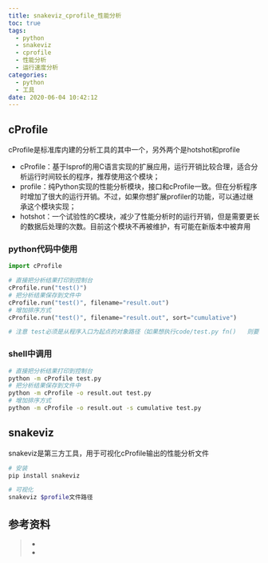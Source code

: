 ```yaml
---
title: snakeviz_cprofile_性能分析
toc: true
tags:
  - python
  - snakeviz
  - cprofile
  - 性能分析
  - 运行速度分析
categories:
  - python
  - 工具
date: 2020-06-04 10:42:12
---
```




## cProfile

cProfile是标准库内建的分析工具的其中一个，另外两个是hotshot和profile

- cProfile：基于lsprof的用C语言实现的扩展应用，运行开销比较合理，适合分析运行时间较长的程序，推荐使用这个模块；
- profile：纯Python实现的性能分析模块，接口和cProfile一致。但在分析程序时增加了很大的运行开销。不过，如果你想扩展profiler的功能，可以通过继承这个模块实现；
-  hotshot：一个试验性的C模块，减少了性能分析时的运行开销，但是需要更长的数据后处理的次数。目前这个模块不再被维护，有可能在新版本中被弃用



### python代码中使用

```python
import cProfile

# 直接把分析结果打印到控制台
cProfile.run("test()")
# 把分析结果保存到文件中
cProfile.run("test()", filename="result.out")
# 增加排序方式
cProfile.run("test()", filename="result.out", sort="cumulative")

# 注意 test必须是从程序入口为起点的对象路径（如果想执行code/test.py fn()   则要run('code.test.fn()')
```

### shell中调用

```bash
# 直接把分析结果打印到控制台
python -m cProfile test.py
# 把分析结果保存到文件中
python -m cProfile -o result.out test.py
# 增加排序方式
python -m cProfile -o result.out -s cumulative test.py
```





## snakeviz

snakeviz是第三方工具，用于可视化cProfile输出的性能分析文件

```bash
# 安装
pip install snakeviz

# 可视化
snakeviz $profile文件路径
```







## 参考资料
> - []()
> - []()
